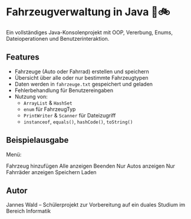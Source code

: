 # Fahrzeugverwaltung in Java 🚗🚲

Ein vollständiges Java-Konsolenprojekt mit OOP, Vererbung, Enums, Dateioperationen und Benutzerinteraktion.

## Features

- Fahrzeuge (Auto oder Fahrrad) erstellen und speichern
- Übersicht über alle oder nur bestimmte Fahrzeugtypen
- Daten werden in `fahrzeuge.txt` gespeichert und geladen
- Fehlerbehandlung für Benutzereingaben
- Nutzung von:
  - `ArrayList` & `HashSet`
  - `enum` für FahrzeugTyp
  - `PrintWriter` & `Scanner` für Dateizugriff
  - `instanceof`, `equals()`, `hashCode()`, `toString()`

## Beispielausgabe

Menü:

Fahrzeug hinzufügen
Alle anzeigen
Beenden
Nur Autos anzeigen
Nur Fahrräder anzeigen
Speichern
Laden


## Autor

Jannes Wald – Schülerprojekt zur Vorbereitung auf ein duales Studium im Bereich Informatik
